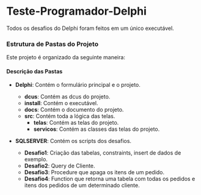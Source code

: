 # Teste-Programador-Delphi
Todos os desafios do Delphi foram feitos em um único executável.

### Estrutura de Pastas do Projeto

Este projeto é organizado da seguinte maneira:

#### Descrição das Pastas

- **Delphi**: Contém o formulário principal e o projeto.
  - **dcus**: Contém as dcus do projeto.
  - **install**: Contém o executável.
  - **docs**: Contém o documento do projeto.
  - **src**: Contém toda a lógica das telas.
    -  **telas**: Contém as telas do projeto.
    -  **servicos**: Contém as classes das telas do projeto.

- **SQLSERVER**: Contém os scripts dos desafios.
  - **Desafio1**: Criação das tabelas, constraints, insert de dados de exemplo.
  - **Desafio2**: Query de Cliente.
  - **Desafio3**: Procedure que apaga os itens de um pedido.
  - **Desafio4**: Function que retorna uma tabela com todas os pedidos e itens dos pedidos de um determinado cliente.

